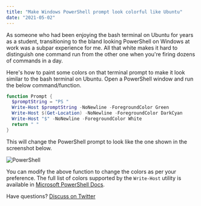 ```yaml
---
title: "Make Windows PowerShell prompt look colorful like Ubuntu"
date: "2021-05-02"
---
```


As someone who had been enjoying the bash terminal on Ubuntu for years as a student, transitioning to the bland looking PowerShell on Windows at work was a subpar experience for me. All that white makes it hard to distinguish one command run from the other one when you're firing dozens of commands in a day.

Here's how to paint some colors on that terminal prompt to make it look similar to the bash terminal on Ubuntu. Open a PowerShell window and run the below command/function.

```powershell
function Prompt {
  $promptString = "PS "
  Write-Host $promptString -NoNewline -ForegroundColor Green
  Write-Host $(Get-Location) -NoNewline -ForegroundColor DarkCyan
  Write-Host "$" -NoNewline -ForegroundColor White
  return " "
}
```

This will change the PowerShell prompt to look like the one shown in the screenshot below.

![PowerShell](/images/posts/powershell-colors/powershell.png)

You can modify the above function to change the colors as per your preference. The full list of colors supported by the `Write-Host` utility is available in [Microsoft PowerShell Docs][2].

Have questions? [Discuss on Twitter][1]

[1]: https://twitter.com/cse_as
[2]: https://docs.microsoft.com/en-us/powershell/module/microsoft.powershell.utility/write-host?view=powershell-7.1#parameters
